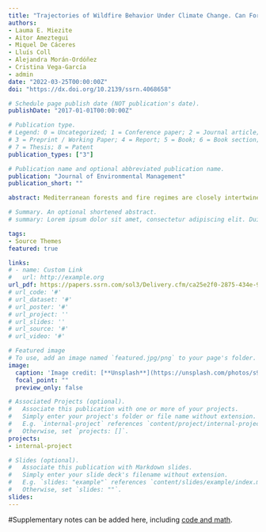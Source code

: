 ```yaml
---
title: "Trajectories of Wildfire Behavior Under Climate Change. Can Forest Management Mitigate the Increasing Hazard?"
authors:
- Lauma E. Miezite
- Aitor Ameztegui
- Miquel De Cáceres
- Lluís Coll
- Alejandra Morán-Ordóñez
- Cristina Vega-García
- admin
date: "2022-03-25T00:00:00Z"
doi: "https://dx.doi.org/10.2139/ssrn.4068658"

# Schedule page publish date (NOT publication's date).
publishDate: "2017-01-01T00:00:00Z"

# Publication type.
# Legend: 0 = Uncategorized; 1 = Conference paper; 2 = Journal article;
# 3 = Preprint / Working Paper; 4 = Report; 5 = Book; 6 = Book section;
# 7 = Thesis; 8 = Patent
publication_types: ["3"]

# Publication name and optional abbreviated publication name.
publication: "Journal of Environmental Management"
publication_short: ""

abstract: Mediterranean forests and fire regimes are closely intertwined. Global change is likely to alter both forest dynamics and wildfire activity, ultimately threatening the provision of ecosystem services and posing greater risks to society. In this paper we evaluate future wildfire behavior by coupling simulation models of forest dynamics, climate projections and wildfire hazard. To do so, we explore different forest management scenarios reflecting different narratives related to EU forestry (promotion of carbon stocks, reduction of water vulnerability, biomass production and business-as-usual) under the RCP 4.5 and RCP 8.5 climate pathways in the period 2020-2100.We used as a study model pure submediterranean Pinus nigra forests of central Catalonia (NE Spain). Forest dynamics were simulated from the 3rd National Forest Inventory (143 stands) using SORTIE-nd software. These simulations were performed based on climate projections under RCPs 4.5 and 8.5. The climate products were also used to estimate fuel moisture conditions (both live and dead) and wind speed. Fuel parameters and fire behavior were then simulated, selecting crown fire initiation potential and rate of spread as key indicators. The results revealed consistent trade-offs between forest dynamics, climate and wildfire. Despite the clear influence exerted by climate, forest management modulates fire behavior, resulting in different trends depending on the climatic pathway. In general, the maintenance of current practices would result in the highest rates of crown fire activity, while management for water vulnerability reduction is postulated as the best alternative to surmount the increasingly hazardous conditions envisaged in RCP 8.5. 

# Summary. An optional shortened abstract.
# summary: Lorem ipsum dolor sit amet, consectetur adipiscing elit. Duis posuere tellus ac convallis placerat. Proin tincidunt magna sed ex sollicitudin condimentum.

tags:
- Source Themes
featured: true

links:
# - name: Custom Link
#   url: http://example.org
url_pdf: https://papers.ssrn.com/sol3/Delivery.cfm/ca25e2f0-2875-434e-9588-bee76d165c08-MECA.pdf?abstractid=4068658&mirid=1
# url_code: '#'
# url_dataset: '#'
# url_poster: '#'
# url_project: ''
# url_slides: ''
# url_source: '#'
# url_video: '#'

# Featured image
# To use, add an image named `featured.jpg/png` to your page's folder. 
image:
  caption: 'Image credit: [**Unsplash**](https://unsplash.com/photos/s9CC2SKySJM)'
  focal_point: ""
  preview_only: false

# Associated Projects (optional).
#   Associate this publication with one or more of your projects.
#   Simply enter your project's folder or file name without extension.
#   E.g. `internal-project` references `content/project/internal-project/index.md`.
#   Otherwise, set `projects: []`.
projects:
- internal-project

# Slides (optional).
#   Associate this publication with Markdown slides.
#   Simply enter your slide deck's filename without extension.
#   E.g. `slides: "example"` references `content/slides/example/index.md`.
#   Otherwise, set `slides: ""`.
slides:
---
```


#Supplementary notes can be added here, including [code and math](https://sourcethemes.com/academic/docs/writing-markdown-latex/).

